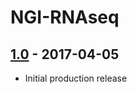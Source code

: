 # NGI-RNAseq

## [1.0](https://github.com/SciLifeLab/NGI-RNAseq/releases/tag/1.0) - 2017-04-05
* Initial production release 
